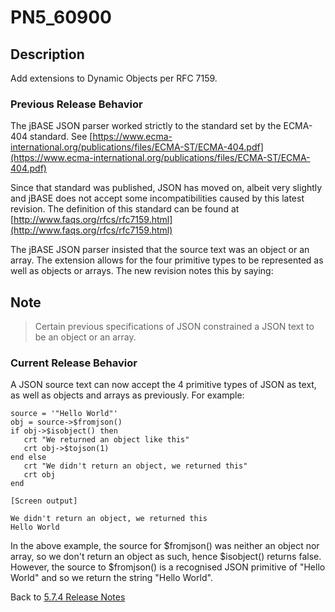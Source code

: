# PN5_60900

<PageHeader />

## Description

Add extensions to Dynamic Objects per RFC 7159.

### Previous Release Behavior

The jBASE JSON parser worked strictly to the standard set by the ECMA-404 standard. See [https://www.ecma-international.org/publications/files/ECMA-ST/ECMA-404.pdf](https://www.ecma-international.org/publications/files/ECMA-ST/ECMA-404.pdf)

Since that standard was published, JSON has moved on, albeit very slightly and jBASE does not accept some incompatibilities caused by this latest revision. The definition of this standard can be found at [http://www.faqs.org/rfcs/rfc7159.html](http://www.faqs.org/rfcs/rfc7159.html)

The jBASE JSON parser insisted that the source text was an object or an array. The extension allows for the four primitive types to be represented as well as objects or arrays. The new revision notes this by saying:

## Note

>Certain previous specifications of JSON constrained a JSON text to be an object or an array.

### Current Release Behavior

A JSON source text can now accept the 4 primitive types of JSON as text, as well as objects and arrays as previously. For example:

```
source = '"Hello World"'
obj = source->$fromjson()
if obj->$isobject() then
   crt "We returned an object like this"
   crt obj->$tojson(1)
end else
   crt "We didn't return an object, we returned this"
   crt obj
end

[Screen output]

We didn't return an object, we returned this
Hello World
```

In the above example, the source for $fromjson() was neither an object nor array, so we don't return an object as such, hence $isobject() returns false. However, the source to $fromjson() is a recognised JSON primitive of "Hello World" and so we return the string "Hello World".

Back to [5.7.4 Release Notes](./../jbase-5.7.4-release-notes/README.md)

<PageFooter />

